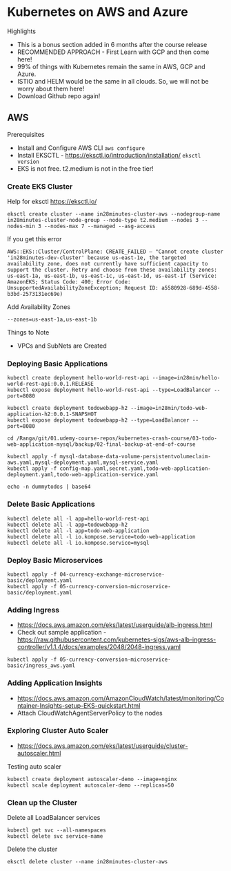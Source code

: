 # Kubernetes on AWS and Azure

Highlights
- This is a bonus section added in 6 months after the course release
- RECOMMENDED APPROACH - First Learn with GCP and then come here!
- 99% of things with Kubernetes remain the same in AWS, GCP and Azure.
- ISTIO and HELM would be the same in all clouds. So, we will not be worry about them here!
- Download Github repo again!

## AWS

Prerequisites
- Install and Configure AWS CLI `aws configure`
- Install EKSCTL - https://eksctl.io/introduction/installation/ `eksctl version`
- EKS is not free. t2.medium is not in the free tier!


### Create EKS Cluster

Help for eksctl https://eksctl.io/

```
eksctl create cluster --name in28minutes-cluster-aws --nodegroup-name in28minutes-cluster-node-group --node-type t2.medium --nodes 3 --nodes-min 3 --nodes-max 7 --managed --asg-access
```

If you get this error
```
AWS::EKS::Cluster/ControlPlane: CREATE_FAILED – "Cannot create cluster 'in28minutes-dev-cluster' because us-east-1e, the targeted availability zone, does not currently have sufficient capacity to support the cluster. Retry and choose from these availability zones: us-east-1a, us-east-1b, us-east-1c, us-east-1d, us-east-1f (Service: AmazonEKS; Status Code: 400; Error Code: UnsupportedAvailabilityZoneException; Request ID: a5580928-689d-4558-b3bd-2573131ec69e)
```

Add Availability Zones
```
--zones=us-east-1a,us-east-1b
```

Things to Note
- VPCs and SubNets are Created

### Deploying Basic Applications

```
kubectl create deployment hello-world-rest-api --image=in28min/hello-world-rest-api:0.0.1.RELEASE
kubectl expose deployment hello-world-rest-api --type=LoadBalancer --port=8080

kubectl create deployment todowebapp-h2 --image=in28min/todo-web-application-h2:0.0.1-SNAPSHOT
kubectl expose deployment todowebapp-h2 --type=LoadBalancer --port=8080

cd /Ranga/git/01.udemy-course-repos/kubernetes-crash-course/03-todo-web-application-mysql/backup/02-final-backup-at-end-of-course 

kubectl apply -f mysql-database-data-volume-persistentvolumeclaim-aws.yaml,mysql-deployment.yaml,mysql-service.yaml
kubectl apply -f config-map.yaml,secret.yaml,todo-web-application-deployment.yaml,todo-web-application-service.yaml

echo -n dummytodos | base64
```

### Delete Basic Applications

```
kubectl delete all -l app=hello-world-rest-api
kubectl delete all -l app=todowebapp-h2
kubectl delete all -l app=todo-web-application
kubectl delete all -l io.kompose.service=todo-web-application
kubectl delete all -l io.kompose.service=mysql
```

### Deploy Basic Microservices

```
kubectl apply -f 04-currency-exchange-microservice-basic/deployment.yaml 
kubectl apply -f 05-currency-conversion-microservice-basic/deployment.yaml
```

### Adding Ingress

- https://docs.aws.amazon.com/eks/latest/userguide/alb-ingress.html
- Check out sample application - https://raw.githubusercontent.com/kubernetes-sigs/aws-alb-ingress-controller/v1.1.4/docs/examples/2048/2048-ingress.yaml

```
kubectl apply -f 05-currency-conversion-microservice-basic/ingress_aws.yaml
```

### Adding Application Insights

- https://docs.aws.amazon.com/AmazonCloudWatch/latest/monitoring/Container-Insights-setup-EKS-quickstart.html
- Attach CloudWatchAgentServerPolicy to the nodes

### Exploring Cluster Auto Scaler

- https://docs.aws.amazon.com/eks/latest/userguide/cluster-autoscaler.html

Testing auto scaler
```
kubectl create deployment autoscaler-demo --image=nginx
kubectl scale deployment autoscaler-demo --replicas=50
```

### Clean up the Cluster

Delete all LoadBalancer services

```
kubectl get svc --all-namespaces
kubectl delete svc service-name
```

Delete the cluster
```
eksctl delete cluster --name in28minutes-cluster-aws
```